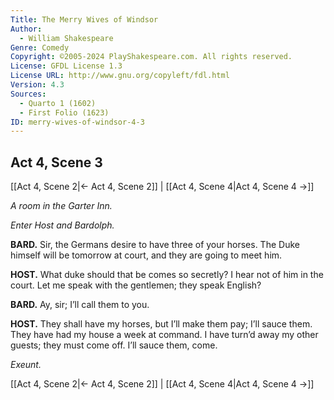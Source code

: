 ```yaml
---
Title: The Merry Wives of Windsor
Author: 
  - William Shakespeare
Genre: Comedy
Copyright: ©2005-2024 PlayShakespeare.com. All rights reserved.
License: GFDL License 1.3
License URL: http://www.gnu.org/copyleft/fdl.html
Version: 4.3
Sources:
  - Quarto 1 (1602)
  - First Folio (1623)
ID: merry-wives-of-windsor-4-3
---
```


## Act 4, Scene 3
[[Act 4, Scene 2|← Act 4, Scene 2]] | [[Act 4, Scene 4|Act 4, Scene 4 →]]

*A room in the Garter Inn.*

*Enter Host and Bardolph.*

**BARD.**
Sir, the Germans desire to have three of your horses. The Duke himself will be tomorrow at court, and they are going to meet him.

**HOST.**
What duke should that be comes so secretly? I hear not of him in the court. Let me speak with the gentlemen; they speak English?

**BARD.**
Ay, sir; I’ll call them to you.

**HOST.**
They shall have my horses, but I’ll make them pay; I’ll sauce them. They have had my house a week at command. I have turn’d away my other guests; they must come off. I’ll sauce them, come.

*Exeunt.*

[[Act 4, Scene 2|← Act 4, Scene 2]] | [[Act 4, Scene 4|Act 4, Scene 4 →]]